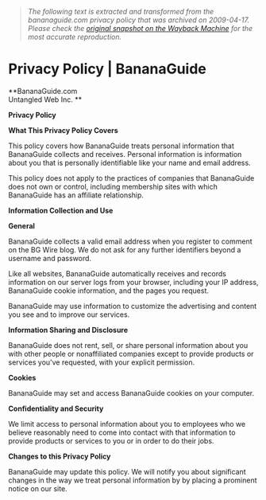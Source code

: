 > *The following text is extracted and transformed from the bananaguide.com privacy policy that was archived on 2009-04-17. Please check the [original snapshot on the Wayback Machine](https://web.archive.org/web/20090417230812id_/http%3A//bananaguide.com/article/18601) for the most accurate reproduction.*

# Privacy Policy | BananaGuide

**BananaGuide.com  
Untangled Web Inc. **

**Privacy Policy**

**What This Privacy Policy Covers**

This policy covers how BananaGuide treats personal information that BananaGuide collects and receives. Personal information is information about you that is personally identifiable like your name and email address.

This policy does not apply to the practices of companies that BananaGuide does not own or control, including membership sites with which BananaGuide has an affiliate relationship.

**Information Collection and Use**

**General**

BananaGuide collects a valid email address when you register to comment on the BG Wire blog. We do not ask for any further identifiers beyond a username and password.

Like all websites, BananaGuide automatically receives and records information on our server logs from your browser, including your IP address, BananaGuide cookie information, and the pages you request.

BananaGuide may use information to customize the advertising and content you see and to improve our services.

**Information Sharing and Disclosure**

BananaGuide does not rent, sell, or share personal information about you with other people or nonaffiliated companies except to provide products or services you've requested, with your explicit permission.

**Cookies**

BananaGuide may set and access BananaGuide cookies on your computer.

**Confidentiality and Security**

We limit access to personal information about you to employees who we believe reasonably need to come into contact with that information to provide products or services to you or in order to do their jobs.

**Changes to this Privacy Policy**

BananaGuide may update this policy. We will notify you about significant changes in the way we treat personal information by by placing a prominent notice on our site.
